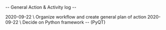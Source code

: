 -- General Action & Activity log --  

2020-09-22 \ Organize workflow and create general plan of action
2020-09-22 \ Decide on Python framework -- (PyQT)
